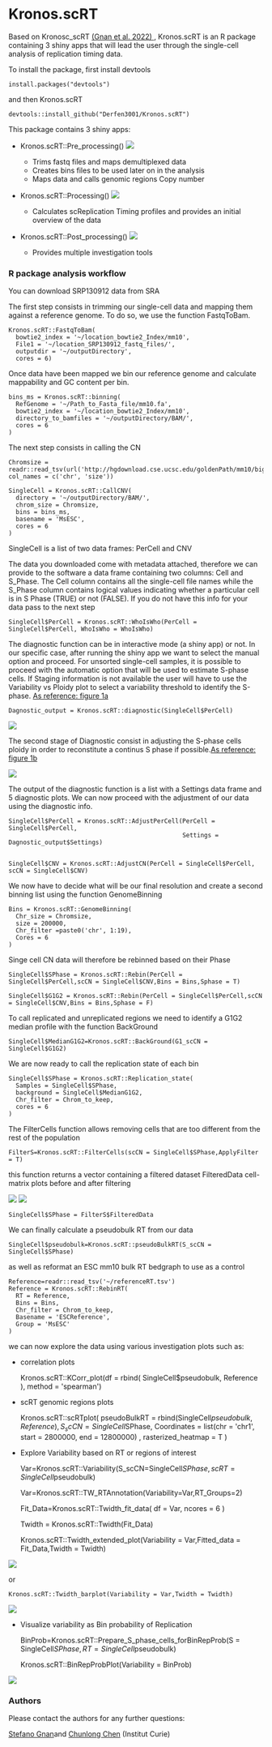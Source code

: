 # Kronos.scRT

Based on Kronosc_scRT <a href="https://www.nature.com/articles/s41467-022-30043-x" title="(Gnan et al. 2022)">(Gnan et al. 2022) </a>, Kronos.scRT is an R package containing 3 shiny apps that will lead the user through the single-cell analysis of replication timing data. 

To install the package, first install devtools 

    install.packages("devtools")

and then Kronos.scRT

    devtools::install_github("Derfen3001/Kronos.scRT")

This package contains 3 shiny apps:

- Kronos.scRT::Pre_processing()
![](https://github.com/Derfen3001/Kronos.scRT/blob/main/img/Pre.png)
    -   Trims fastq files and maps demultiplexed data 
    -   Creates bins files to be used later on in the analysis
    -   Maps data and calls genomic regions Copy number
    
- Kronos.scRT::Processing()
![](https://github.com/Derfen3001/Kronos.scRT/blob/main/img/Pro.png)
    - Calculates scReplication Timing profiles and provides an initial overview of the data

- Kronos.scRT::Post_processing()
![](https://github.com/Derfen3001/Kronos.scRT/blob/main/img/Post.png)
    - Provides multiple investigation tools
    
### R package analysis workflow

You can download SRP130912 data from SRA

The first step consists in trimming our single-cell data and mapping them against a reference genome. To do so, we use the function FastqToBam.

    Kronos.scRT::FastqToBam(
      bowtie2_index = '~/location_bowtie2_Index/mm10',
      File1 = '~/location_SRP130912_fastq_files/',
      outputdir = '~/outputDirectory',
      cores = 6)

Once data have been mapped we bin our reference genome and calculate mappability and GC content per bin.

    bins_ms = Kronos.scRT::binning(
      RefGenome = '~/Path_to_Fasta_file/mm10.fa',
      bowtie2_index = '~/location_bowtie2_Index/mm10',
      directory_to_bamfiles = '~/outputDirectory/BAM/',
      cores = 6
    )
    
The next step consists in calling the CN

    Chromsize = readr::read_tsv(url('http://hgdownload.cse.ucsc.edu/goldenPath/mm10/bigZips/mm10.chrom.sizes'), col_names = c('chr', 'size'))

    SingleCell = Kronos.scRT::CallCNV(
      directory = '~/outputDirectory/BAM/',
      chrom_size = Chromsize,
      bins = bins_ms,
      basename = 'MsESC',
      cores = 6
    )

SingleCell is a list of two data frames: PerCell and CNV

The data you downloaded come with metadata attached, therefore we can provide to the software a data frame containing two columns: Cell and S_Phase. The Cell column contains all the single-cell file names while the S_Phase column contains logical values indicating whether a particular cell is in S Phase (TRUE) or not (FALSE). If you do not have this info for your data pass to the next step

    SingleCell$PerCell = Kronos.scRT::WhoIsWho(PerCell = SingleCell$PerCell, WhoIsWho = WhoIsWho)
    
The diagnostic function can be in interactive mode (a shiny app) or not. In our specific case, after running the shiny app we want to select the manual option and proceed. For unsorted single-cell samples, it is possible to proceed with the automatic option that will be used to estimate S-phase cells. If Staging information is not available the user will have to use the Variability vs Ploidy plot to select a variability threshold to identify the S-phase.  <a href="https://github.com/CL-CHEN-Lab/Kronos_scRT" title="Kronos_scRT">As reference: figure 1a</a>

    Dagnostic_output = Kronos.scRT::diagnostic(SingleCell$PerCell)

![](https://github.com/Derfen3001/Kronos.scRT/blob/main/img/Diagnostic1.png)

The second stage of Diagnostic consist in adjusting the S-phase cells ploidy in order to reconstitute a continus S phase if possible.<a href="https://github.com/CL-CHEN-Lab/Kronos_scRT" title="Kronos_scRT">As reference: figure 1b</a>

![](https://github.com/Derfen3001/Kronos.scRT/blob/main/img/Diagnostic2.png)

The output of the diagnostic function is a list with a Settings data frame and 5 diagnostic plots. We can now proceed with the adjustment of our data using the diagnostic info.


    SingleCell$PerCell = Kronos.scRT::AdjustPerCell(PerCell = SingleCell$PerCell,
                                                    Settings = Dagnostic_output$Settings)
                                                    
                                                    
    SingleCell$CNV = Kronos.scRT::AdjustCN(PerCell = SingleCell$PerCell, scCN = SingleCell$CNV)
    
We now have to decide what will be our final resolution and create a second binning list using the function GenomeBinning

    Bins = Kronos.scRT::GenomeBinning(
      Chr_size = Chromsize,
      size = 200000,
      Chr_filter =paste0('chr', 1:19),
      Cores = 6
    )

Singe cell CN data will therefore be rebinned based on their Phase

    SingleCell$SPhase = Kronos.scRT::Rebin(PerCell = SingleCell$PerCell,scCN = SingleCell$CNV,Bins = Bins,Sphase = T)

    SingleCell$G1G2 = Kronos.scRT::Rebin(PerCell = SingleCell$PerCell,scCN = SingleCell$CNV,Bins = Bins,Sphase = F)

To call replicated and unreplicated regions we need to identify a G1G2 median profile with the function BackGround

    SingleCell$MedianG1G2=Kronos.scRT::BackGround(G1_scCN = SingleCell$G1G2)

We are now ready to call the replication state of each bin

    SingleCell$SPhase = Kronos.scRT::Replication_state(
      Samples = SingleCell$SPhase,
      background = SingleCell$MedianG1G2,
      Chr_filter = Chrom_to_keep,
      cores = 6
    )

The FilterCells function allows removing cells that are too different from the rest of the population 
    
    FilterS=Kronos.scRT::FilterCells(scCN = SingleCell$SPhase,ApplyFilter = T)

this function returns a vector containing a filtered dataset FilteredData cell-matrix plots before and after filtering

![](https://github.com/Derfen3001/Kronos.scRT/blob/main/img/BeforeF.png) ![](https://github.com/Derfen3001/Kronos.scRT/blob/main/img/AfterF.png)

    SingleCell$SPhase = FilterS$FilteredData

We can finally calculate a pseudobulk RT from our data 

    SingleCell$pseudobulk=Kronos.scRT::pseudoBulkRT(S_scCN = SingleCell$SPhase)

as well as reformat an ESC mm10 bulk RT bedgraph to use as a control

    Reference=readr::read_tsv('~/referenceRT.tsv')
    Reference = Kronos.scRT::RebinRT(
      RT = Reference,
      Bins = Bins,
      Chr_filter = Chrom_to_keep,
      Basename = 'ESCReference',
      Group = 'MsESC'
    )

we can now explore the data using various investigation plots such as:
- correlation plots
    
    Kronos.scRT::KCorr_plot(df = rbind(
      SingleCell$pseudobulk,
      Reference
    ), method = 'spearman')


- scRT genomic regions plots

    Kronos.scRT::scRTplot(
      pseudoBulkRT = rbind(SingleCell$pseudobulk,
                           Reference),
      S_scCN = SingleCell$SPhase,
      Coordinates = list(chr = 'chr1', start = 2800000, end = 12800000) ,
      rasterized_heatmap = T
    )

- Explore Variability based on RT or regions of interest

    Var=Kronos.scRT::Variability(S_scCN=SingleCell$SPhase,scRT=SingleCell$pseudobulk)
    
    Var=Kronos.scRT::TW_RTAnnotation(Variability=Var,RT_Groups=2)
    
    Fit_Data=Kronos.scRT::Twidth_fit_data(
                              df = Var,
                              ncores = 6
                            )
                            
     Twidth = Kronos.scRT::Twidth(Fit_Data)
     
    Kronos.scRT::Twidth_extended_plot(Variability = Var,Fitted_data = Fit_Data,Twidth = Twidth)
    
![](https://github.com/Derfen3001/Kronos.scRT/blob/main/img/TW_extended.png)
    
or

    Kronos.scRT::Twidth_barplot(Variability = Var,Twidth = Twidth)

![](https://github.com/Derfen3001/Kronos.scRT/blob/main/img/TW.png)

- Visualize variability as Bin probability of Replication

    BinProb=Kronos.scRT::Prepare_S_phase_cells_forBinRepProb(S = SingleCell$SPhase,RT = SingleCell$pseudobulk)

    Kronos.scRT::BinRepProbPlot(Variability = BinProb)

![](https://github.com/Derfen3001/Kronos.scRT/blob/main/img/BinProb.png)


### Authors

Please contact the authors for any further questions:

[Stefano Gnan](mailto:stefano.gnan@curie.fr)and [Chunlong Chen](mailto:chunlong.chen@curie.fr) (Institut Curie)
